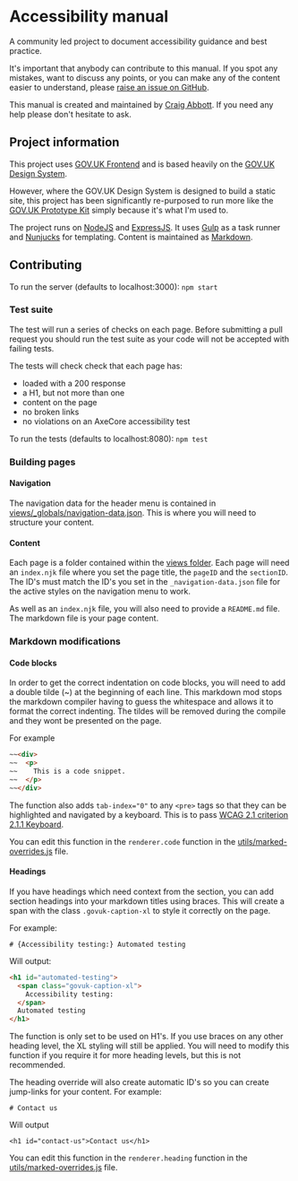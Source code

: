 # Accessibility manual

A community led project to document accessibility guidance and best practice. 

It's important that anybody can contribute to this manual. If you spot any mistakes, want to discuss any points, or you can make any of the content easier to understand, please [raise an issue on GitHub](https://github.com/dwp/accessibility-manual/issues).

This manual is created and maintained by [Craig Abbott](https://twitter.com/abbott567). If you need any help please don't hesitate to ask.

## Project information

This project uses [GOV.UK Frontend](https://github.com/alphagov/govuk-frontend) and is based heavily on the [GOV.UK Design System](https://design-system.service.gov.uk/).

However, where the GOV.UK Design System is designed to build a static site, this project has been significantly re-purposed to run more like the [GOV.UK Prototype Kit](https://github.com/alphagov/govuk-prototype-kit) simply because it's what I'm used to.

The project runs on [NodeJS](https://nodejs.org/en/) and [ExpressJS](https://expressjs.com/). It uses [Gulp](https://gulpjs.com/) as a task runner and [Nunjucks](https://mozilla.github.io/nunjucks/templating.html) for templating. Content is maintained as [Markdown](https://www.markdownguide.org/).

## Contributing
To run the server (defaults to localhost:3000):
```npm start```

### Test suite
The test will run a series of checks on each page. Before submitting a pull request you should run the test suite as your code will not be accepted with failing tests.

The tests will check check that each page has:
- loaded with a 200 response
- a H1, but not more than one
- content on the page
- no broken links
- no violations on an AxeCore accessibility test

To run the tests (defaults to localhost:8080):
```npm test```

### Building pages
#### Navigation
The navigation data for the header menu is contained in [views/_globals/navigation-data.json](https://github.com/dwp/accessibility-manual/blob/master/app/views/_globals/navigation-data.json). This is where you will need to structure your content.

#### Content
Each page is a folder contained within the [views folder](https://github.com/dwp/accessibility-manual/tree/master/app/views). Each page will need an `index.njk` file where you set the page title, the `pageID` and the `sectionID`. The ID's must match the ID's you set in the `_navigation-data.json` file for the active styles on the navigation menu to work.

As well as an `index.njk` file, you will also need to provide a `README.md` file. The markdown file is your page content.

### Markdown modifications
#### Code blocks
In order to get the correct indentation on code blocks, you will need to add a double tilde (~) at the beginning of each line. This markdown mod stops the markdown compiler having to guess the whitespace and allows it to format the correct indenting. The tildes will be removed during the compile and they wont be presented on the page.

For example
```html
~~<div>
~~  <p>
~~    This is a code snippet.
~~  </p>
~~</div>
```

The function also adds `tab-index="0"` to any `<pre>` tags so that they can be highlighted and navigated by a keyboard. This is to pass [WCAG 2.1 criterion 2.1.1 Keyboard](https://www.w3.org/WAI/WCAG21/Understanding/keyboard.html).

You can edit this function in the `renderer.code` function in the [utils/marked-overrides.js](https://github.com/dwp/accessibility-manual/blob/master/app/utils/marked-overrides.js) file.

#### Headings

If you have headings which need context from the section, you can add section headings into your markdown titles using braces. This will create a span with the class `.govuk-caption-xl` to style it correctly on the page.

For example:
```
# {Accessibility testing:} Automated testing
```
Will output:
```html
<h1 id="automated-testing">
  <span class="govuk-caption-xl">
    Accessibility testing: 
  </span>
  Automated testing
</h1>
```

The function is only set to be used on H1's. If you use braces on any other heading level, the XL styling will still be applied. You will need to modify this function if you require it for more heading levels, but this is not recommended.

The heading override will also create automatic ID's so you can create jump-links for your content.
For example:
```
# Contact us
```
Will output
```
<h1 id="contact-us">Contact us</h1>
```

You can edit this function in the `renderer.heading` function in the [utils/marked-overrides.js](https://github.com/dwp/accessibility-manual/blob/master/app/utils/marked-overrides.js) file.
